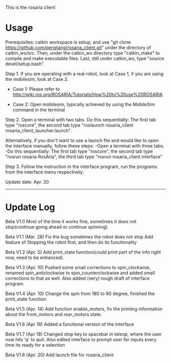 This is the rosaria client

# Usage

Prerequisites: catkin workspace is setup, and use "git clone https://github.com/pengtang/rosaria_client.git" under the directory of catkin_ws/src. Then, under the catkin_ws directory type "catkin_make" to compile and make executable files. Last, still under catkin_ws, type "source devel/setup.bash".

Step 1. If you are operating with a real robot, look at Case 1, if you are using the mobilesim, look at Case 2.

 * Case 1: Please refer to http://wiki.ros.org/ROSARIA/Tutorials/How%20to%20use%20ROSARIA
  
 * Case 2: Open mobilesim, typically achieved by using the MobileSim command in the terminal

Step 2. Open a terminal with two tabs. Do this sequentially: The first tab type "roscore", the second tab type "roslaunch rosaria_client rosaria_client_launcher.launch".

Alternatively, if you don't want to use a launch file and would like to open the interface manually, follow these steps:
     -Open a terminal with three tabs. 
     -Do this sequentially: The first tab type "roscore", the second tab type "rosrun rosaria RosAria", the third tab type "rosrun rosaria_client interface"

Step 3. Follow the instruction in the interface program, run the programs from the interface menu respectively.

Update date: Apr. 20
*************************************************************************

# Update Log

Beta V1.0 Most of the time it works fine, sometimes it does not stop(continue going ahead or continue spinning).

Beta V1.1 (Mar. 28) Fix the bug sometimes the robot does not stop Add feature of Stopping the robot first, and then do its functionality

Beta V1.2 (Apr. 5) Add print_state function(could print part of the info right now, need to be enhanced).

Beta V1.3 (Apr. 10) Pushed some small corrections to spin_clockwise, renamed spin_anticlockwise to spin_counterclockwise and added small corrections to that as well. Also added (very) rough draft of interface program.

Beta V1.4 (Apr. 10) Change the spin from 180 to 90 degree, finished the print_state function.

Beta V1.5 (Apr. 14) Add function enable_motors, fix the printing information about the front_motors and rear_motors state.

Beta V1.6 (Apr 16) Added a functional version of the interface 

Beta V1.7 (Apr 18) Changed stop key to spacebar in teleop, where the user now hits 'q' to quit.  Also edited interface to prompt user for inputs every time its ready for a selection

Beta V1.8 (Apr. 20) Add launch file for rosaria_client
